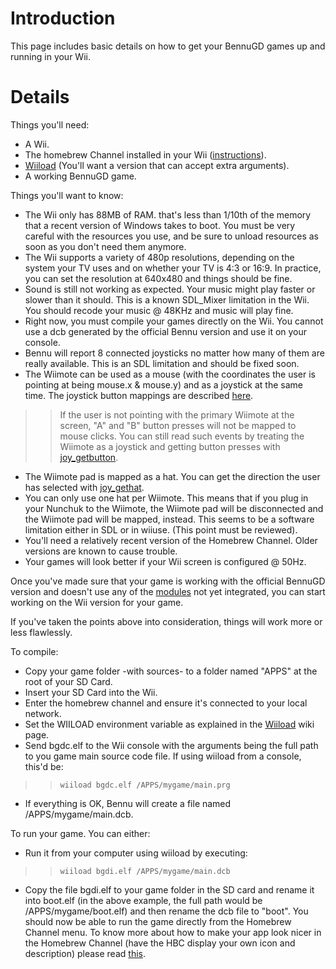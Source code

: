 # Introduction #

This page includes basic details on how to get your BennuGD games up and running in your Wii.


# Details #

Things you'll need:

  * A Wii.
  * The homebrew Channel installed in your Wii ([instructions](http://wiibrew.org/wiki/Homebrew_setup)).
  * [Wiiload](http://wiibrew.org/wiki/Wiiload) (You'll want a version that can accept extra arguments).
  * A working BennuGD game.

Things you'll want to know:

  * The Wii only has 88MB of RAM. that's less than 1/10th of the memory that a recent version of Windows takes to boot. You must be very careful with the resources you use, and be sure to unload resources as soon as you don't need them anymore.
  * The Wii supports a variety of 480p resolutions, depending on the system your TV uses and on whether your TV is 4:3 or 16:9. In practice, you can set the resolution at 640x480 and things should be fine.
  * Sound is still not working as expected. Your music might play faster or slower than it should. This is a known SDL\_Mixer limitation in the Wii. You should recode your music @ 48KHz and music will play fine.
  * Right now, you must compile your games directly on the Wii. You cannot use a dcb generated by the official Bennu version and use it on your console.
  * Bennu will report 8 connected joysticks no matter how many of them are really available. This is an SDL limitation and should be fixed soon.
  * The Wiimote can be used as a mouse (with the coordinates the user is pointing at being mouse.x & mouse.y) and as a joystick at the same time. The joystick button mappings are described [here](http://wiibrew.org/wiki/SDL#SDL_button_mapping).
> > If the user is not pointing with the primary Wiimote at the screen, "A" and "B" button presses will not be mapped to mouse clicks. You can still read such events by treating the Wiimote as a joystick and getting button presses with [joy\_getbutton](http://wiki.bennugd.org/index.php?title=Joy_getbutton).
  * The Wiimote pad is mapped as a hat. You can get the direction the user has selected with [joy\_gethat](http://wiki.bennugd.org/index.php?title=Joy_gethat).
  * You can only use one hat per Wiimote. This means that if you plug in your Nunchuk to the Wiimote, the Wiimote pad will be disconnected and the Wiimote pad will be mapped, instead. This seems to be a software limitation either in SDL or in wiiuse. (This point must be reviewed).
  * You'll need a relatively recent version of the Homebrew Channel. Older versions are known to cause trouble.
  * Your games will look better if your Wii screen is configured @ 50Hz.


Once you've made sure that your game is working with the official BennuGD version and doesn't use any of the [modules](http://code.google.com/p/bennugd-wii/wiki/Status) not yet integrated, you can start working on the Wii version for your game.

If you've taken the points above into consideration, things will work more or less flawlessly.

To compile:
  * Copy your game folder -with sources- to a folder named "APPS" at the root of your SD Card.
  * Insert your SD Card into the Wii.
  * Enter the homebrew channel and ensure it's connected to your local network.
  * Set the WIILOAD environment variable as explained in the [Wiiload](http://wiibrew.org/wiki/Wiiload) wiki page.
  * Send bgdc.elf to the Wii console with the arguments being the full path to you game main source code file. If using wiiload from a console, this'd be:
> > `wiiload bgdc.elf /APPS/mygame/main.prg`
  * If everything is OK, Bennu will create a file named /APPS/mygame/main.dcb.

To run your game.
You can either:
  * Run it from your computer using wiiload by executing:
> > `wiiload bgdi.elf /APPS/mygame/main.dcb`
  * Copy the file bgdi.elf to your game folder in the SD card and rename it into boot.elf (in the above example, the full path would be /APPS/mygame/boot.elf) and then rename the dcb file to "boot". You should now be able to run the game directly from the Homebrew Channel menu. To know more about how to make your app look nicer in the Homebrew Channel (have the HBC display your own icon and description) please read [this](http://wiibrew.org/wiki/Homebrew_Channel#Configuring_Applications).